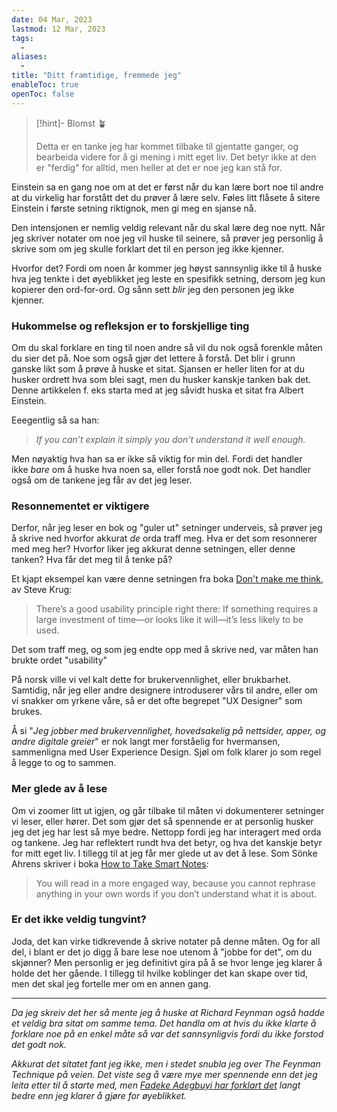 ```yaml
---
date: 04 Mar, 2023
lastmod: 12 Mar, 2023
tags:
  - 
aliases:
  - 
title: "Ditt framtidige, fremmede jeg"
enableToc: true
openToc: false
---
```

> [!hint]- Blomst 🪴
>
> Detta er en tanke jeg har kommet tilbake til gjentatte ganger, og bearbeida videre for å gi mening i mitt eget liv. Det betyr ikke at den er "ferdig" for alltid, men heller at det er noe jeg kan stå for.

Einstein sa en gang noe om at det er først når du kan lære bort noe til andre at du virkelig har forstått det du prøver å lære selv. Føles litt flåsete å sitere Einstein i første setning riktignok, men gi meg en sjanse nå.

Den intensjonen er nemlig veldig relevant når du skal lære deg noe nytt. Når jeg skriver notater om noe jeg vil huske til seinere, så prøver jeg personlig å skrive som om jeg skulle forklart det til en person jeg ikke kjenner.

Hvorfor det? Fordi om noen år kommer jeg høyst sannsynlig ikke til å huske hva jeg tenkte i det øyeblikket jeg leste en spesifikk setning, dersom jeg kun kopierer den ord-for-ord. Og sånn sett _blir_ jeg den personen jeg ikke kjenner.

### Hukommelse og refleksjon er to forskjellige ting

Om du skal forklare en ting til noen andre så vil du nok også forenkle måten du sier det på. Noe som også gjør det lettere å forstå. Det blir i grunn ganske likt som å prøve å huske et sitat. Sjansen er heller liten for at du husker ordrett hva som blei sagt, men du husker kanskje tanken bak det. Denne artikkelen f. eks starta med at jeg såvidt huska et sitat fra Albert Einstein.

Eeegentlig så sa han:

> _If you can’t explain it simply you don’t understand it well enough._

Men nøyaktig hva han sa er ikke så viktig for min del. Fordi det handler ikke _bare_ om å huske hva noen sa, eller forstå noe godt nok. Det handler også om de tankene jeg får av det jeg leser.

### Resonnementet er viktigere

Derfor, når jeg leser en bok og "guler ut" setninger underveis, så prøver jeg å skrive ned hvorfor akkurat _de_ orda traff meg. Hva er det som resonnerer med meg her? Hvorfor liker jeg akkurat denne setningen, eller denne tanken? Hva får det meg til å tenke på?

Et kjapt eksempel kan være denne setningen fra boka [Don't make me think](https://www.goodreads.com/book/show/18197267-don-t-make-me-think-revisited?ac=1&from_search=true&qid=mQVJClVG2O&rank=1&ref=simen-skriver), av Steve Krug:

> There’s a good usability principle right there: If something requires a large investment of time—or looks like it will—it’s less likely to be used.

Det som traff meg, og som jeg endte opp med å skrive ned, var måten han brukte ordet "usability"

På norsk ville vi vel kalt dette for brukervennlighet, eller brukbarhet. Samtidig, når jeg eller andre designere introduserer vårs til andre, eller om vi snakker om yrkene våre, så er det ofte begrepet "UX Designer" som brukes.

Å si "_Jeg jobber med brukervennlighet, hovedsakelig på nettsider, apper, og andre digitale greier_" er nok langt mer forståelig for hvermansen, sammenligna med User Experience Design. Sjøl om folk klarer jo som regel å legge to og to sammen.

### Mer glede av å lese

Om vi zoomer litt ut igjen, og går tilbake til måten vi dokumenterer setninger vi leser, eller hører. Det som gjør det så spennende er at personlig husker jeg det jeg har lest så mye bedre. Nettopp fordi jeg har interagert med orda og tankene. Jeg har reflektert rundt hva det betyr, og hva det kanskje betyr for mitt eget liv. I tillegg til at jeg får mer glede ut av det å lese. Som Sönke Ahrens skriver i boka [How to Take Smart Notes](https://www.goodreads.com/book/show/34507927-how-to-take-smart-notes?ref=simen-skriver):

> You will read in a more engaged way, because you cannot rephrase anything in your own words if you don’t understand what it is about.

### Er det ikke veldig tungvint?

Joda, det kan virke tidkrevende å skrive notater på denne måten. Og for all del, i blant er det jo digg å bare lese noe utenom å "jobbe for det", om du skjønner? Men personlig er jeg definitivt gira på å se hvor lenge jeg klarer å holde det her gående. I tillegg til hvilke koblinger det kan skape over tid, men det skal jeg fortelle mer om en annen gang.

---

_Da jeg skreiv det her så mente jeg å huske at Richard Feynman også hadde et veldig bra sitat om samme tema. Det handla om at hvis du ikke klarte å forklare noe på en enkel måte så var det sannsynligvis fordi du ikke forstod det godt nok._

_Akkurat det sitatet fant jeg ikke, men i stedet snubla jeg over The Feynman Technique på veien. Det viste seg å være mye mer spennende enn det jeg leita etter til å starte med, men [Fadeke Adegbuyi har forklart det](https://blog.doist.com/feynman-technique/?ref=simen-skriver) langt bedre enn jeg klarer å gjøre for øyeblikket._